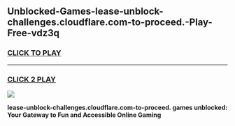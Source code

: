 
## Unblocked-Games-lease-unblock-challenges.cloudflare.com-to-proceed.-Play-Free-vdz3q
<h3>
<a href="https://premium76.site?title=lease-unblock-challenges.cloudflare.com-to-proceed.&ref=18A1">CLICK TO PLAY</a></h3>
<hr>

<h3>
<a href="https://premium76.site?title=lease-unblock-challenges.cloudflare.com-to-proceed.&ref=18A1">CLICK 2 PLAY</a>
  
</h3>

<a href="https://premium76.site?title=lease-unblock-challenges.cloudflare.com-to-proceed.&ref=18A1"><img src="https://clearcache.store/games.png"></a>


**lease-unblock-challenges.cloudflare.com-to-proceed. games unblocked: Your Gateway to Fun and Accessible Online Gaming**
